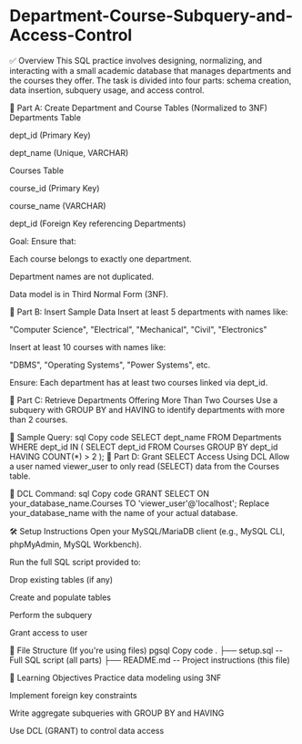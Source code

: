 # Department-Course-Subquery-and-Access-Control
✅ Overview
This SQL practice involves designing, normalizing, and interacting with a small academic database that manages departments and the courses they offer. The task is divided into four parts: schema creation, data insertion, subquery usage, and access control.

🔹 Part A: Create Department and Course Tables (Normalized to 3NF)
Departments Table

dept_id (Primary Key)

dept_name (Unique, VARCHAR)

Courses Table

course_id (Primary Key)

course_name (VARCHAR)

dept_id (Foreign Key referencing Departments)

Goal: Ensure that:

Each course belongs to exactly one department.

Department names are not duplicated.

Data model is in Third Normal Form (3NF).

🔹 Part B: Insert Sample Data
Insert at least 5 departments with names like:

"Computer Science", "Electrical", "Mechanical", "Civil", "Electronics"

Insert at least 10 courses with names like:

"DBMS", "Operating Systems", "Power Systems", etc.

Ensure: Each department has at least two courses linked via dept_id.

🔹 Part C: Retrieve Departments Offering More Than Two Courses
Use a subquery with GROUP BY and HAVING to identify departments with more than 2 courses.

📌 Sample Query:
sql
Copy code
SELECT dept_name
FROM Departments
WHERE dept_id IN (
    SELECT dept_id
    FROM Courses
    GROUP BY dept_id
    HAVING COUNT(*) > 2
);
🔹 Part D: Grant SELECT Access Using DCL
Allow a user named viewer_user to only read (SELECT) data from the Courses table.

📌 DCL Command:
sql
Copy code
GRANT SELECT ON your_database_name.Courses TO 'viewer_user'@'localhost';
Replace your_database_name with the name of your actual database.

🛠️ Setup Instructions
Open your MySQL/MariaDB client (e.g., MySQL CLI, phpMyAdmin, MySQL Workbench).

Run the full SQL script provided to:

Drop existing tables (if any)

Create and populate tables

Perform the subquery

Grant access to user


📂 File Structure (If you're using files)
pgsql
Copy code
.
├── setup.sql         -- Full SQL script (all parts)
├── README.md         -- Project instructions (this file)

🧠 Learning Objectives
Practice data modeling using 3NF

Implement foreign key constraints

Write aggregate subqueries with GROUP BY and HAVING

Use DCL (GRANT) to control data access

